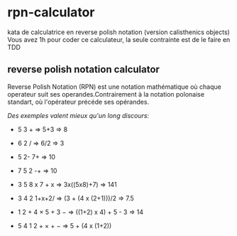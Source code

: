 # rpn-calculator
kata de calculatrice en reverse polish notation (version calisthenics objects)
Vous avez 1h pour coder ce calculateur, la seule contrainte est de le faire en TDD

## reverse polish notation calculator

Reverse Polish Notation (RPN) est une notation mathématique où chaque operateur suit ses operandes.Contrairement à la notation polonaise standart, où l'opérateur précéde ses opérandes.


_Des exemples valent mieux qu'un long discours:_

- 5 3 + => 5+3 => 8

- 6 2 /  => 6/2 => 3

- 5 2- 7+ => 10

- 7 5 2 -+ => 10

- 3 5 8 x 7 + x => 3x((5x8)+7) => 141

- 3 4 2 1+x+2/ => (3 + (4 x (2+1)))/2 => 7.5 

- 1 2 + 4 × 5 + 3 − => ((1+2) x 4) + 5 - 3 => 14

- 5 4 1 2 + × + − => 5 + (4 x (1+2)) 
